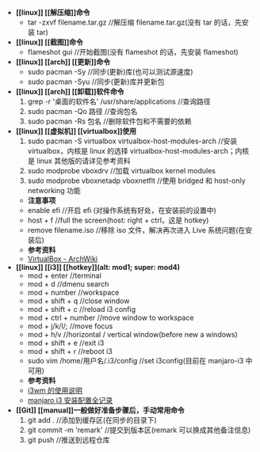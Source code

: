 - **[[linux]] [[解压缩]]命令**
  * tar -zxvf filename.tar.gz //解压缩 filename.tar.gz(没有 tar 的话，先安装 tar)
- **[[linux]] [[截图]]命令**
  * flameshot gui //开始截图(没有 flameshot 的话，先安装 flameshot)
- **[[linux]] [[arch]] [[更新]]命令**
  * sudo pacman -Sy //同步(更新)库(也可以测试源速度)
  * sudo pacman -Syu //同步(更新)库并更新包
- **[[linux]] [[arch]] [[卸载]]软件命令**
  1. grep -r '桌面的软件名' /usr/share/applications //查询路径
  2. sudo pacman -Qo 路径 //查询包名
  3. sudo pacman -Rs 包名 //删除软件包和不需要的依赖
- **[[linux]] [[虚拟机]] [[virtualbox]]使用**
  1. sudo pacman -S virtualbox virtualbox-host-modules-arch //安装 virtualbox，内核是 linux 的选择 virtualbox-host-modules-arch；内核是 linux 其他版的请详见参考资料
  2. sudo modprobe vboxdrv //加载 virtualbox kernel modules
  3. sudo modprobe vboxnetadp vboxnetflt //使用 bridged 和 host-only networking 功能  
  * **注意事项**
  * enable efi //开启 efi (对操作系统有好处，在安装前的设置中)
  * host + f //full the screen(host: right + ctrl，这是 hotkey)
  * remove filename.iso //移除 iso 文件，解决再次进入 Live 系统问题(在安装后)
  * **参考资料**
  * [VirtualBox - ArchWiki](https://wiki.archlinux.org/title/VirtualBox)
- **[[linux]] [[i3]] [[hotkey]](alt: mod1; super: mod4)**
  * mod + enter //terminal
  * mod + d //dmenu search
  * mod + number //workspace
  * mod + shift + q //close window
  * mod + shift + c //reload i3 config
  * mod + ctrl + number //move window to workspace
  * mod + j/k/l/; //move focus
  * mod + h/v //horizontal / vertical window(before new a windows)
  * mod + shift + e //exit i3
  * mod + shift + r //reboot i3
  * sudo vim /home/用户名/.i3/config //set i3config(目前在 manjaro-i3 中可用)
  * **参考资料**
  * [i3wm 的使用说明](https://www.jianshu.com/p/b9b644cf528f)
  * [manjaro i3 安装配置全记录](https://blog.csdn.net/qq_39934154/article/details/121714647)
- **[[Git]] [[manual]]一般做好准备步骤后，手动常用命令**
  1. git add . //添加到缓存区(在同步的目录下)
  2. git commit -m 'remark' //提交到版本区(remark 可以换成其他备注信息)
  3. git push //推送到远程仓库